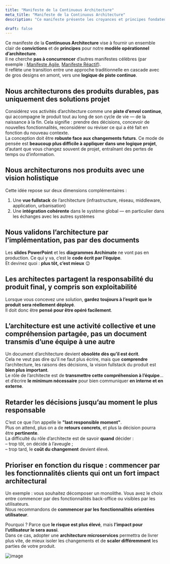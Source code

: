 ```yaml
---
title: "Manifeste de la Continuous Architecture"
meta_title: "Manifeste de la Continuous Architecture"
description: "Ce manifeste présente les croyances et principes fondateurs de la Continuous Architecture, une approche moderne de l’architecture logicielle alignée avec la livraison continue et la résilience produit."

draft: false
---
```


Ce manifeste de la **Continuous Architecture** vise à fournir un ensemble clair de **convictions** et de **principes** pour notre **modèle opérationnel d’architecture**.  
Il ne cherche **pas à concurrencer** d’autres manifestes célèbres (par exemple : [Manifeste Agile](https://agilemanifesto.org), [Manifeste Réactif](https://www.reactivemanifesto.org)).  
Il reflète une transition entre une approche traditionnelle en cascade avec de gros designs en amont, vers une **logique de piste continue**.

## Nous architecturons des produits durables, pas uniquement des solutions projet

Considérez vos activités d’architecture comme une **piste d’envol continue**, qui accompagne le produit tout au long de son cycle de vie — de la naissance à la fin. Cela signifie : prendre des décisions, concevoir de nouvelles fonctionnalités, reconsidérer ou réviser ce qui a été fait en fonction du nouveau contexte.  
La conception doit être **robuste face aux changements futurs**. Ce mode de pensée est **beaucoup plus difficile à appliquer dans une logique projet**, d’autant que vous changez souvent de projet, entraînant des pertes de temps ou d’information.

## Nous architecturons nos produits avec une vision holistique

Cette idée repose sur deux dimensions complémentaires :  

1. Une **vue fullstack** de l’architecture (infrastructure, réseau, middleware, application, urbanisation)  
2. Une **intégration cohérente** dans le système global — en particulier dans les échanges avec les autres systèmes

## Nous validons l’architecture par l’implémentation, pas par des documents

Les **slides PowerPoint** et les **diagrammes Archimate** ne vont pas en production. Ce qui y va, c’est le **code écrit par l’équipe**.  
Et devinez quoi : **plus tôt, c’est mieux** 😉

## Les architectes partagent la responsabilité du produit final, y compris son exploitabilité

Lorsque vous concevez une solution, **gardez toujours à l’esprit que le produit sera réellement déployé**.  
Il doit donc être **pensé pour être opéré facilement**.

## L’architecture est une activité collective et une compréhension partagée, pas un document transmis d’une équipe à une autre

Un document d’architecture devient **obsolète dès qu’il est écrit**.  
Cela ne veut pas dire qu’il ne faut plus écrire, mais que **comprendre** l’architecture, les raisons des décisions, la vision fullstack du produit est **bien plus important**.  
Le rôle de l’architecte est de **transmettre cette compréhension à l’équipe**... et d’écrire **le minimum nécessaire** pour bien communiquer **en interne et en externe**.

## Retarder les décisions jusqu’au moment le plus responsable

C’est ce que l’on appelle le **"last responsible moment"**.  
Plus on attend, plus on a de **retours concrets**, et plus la décision pourra être **pertinente**.  
La difficulté du rôle d’architecte est de savoir **quand** décider :  
– trop tôt, on décide à l’aveugle ;  
– trop tard, le **coût du changement** devient élevé.

## Prioriser en fonction du risque : commencer par les fonctionnalités clients qui ont un fort impact architectural

Un exemple : vous souhaitez décomposer un monolithe. Vous avez le choix entre commencer par des fonctionnalités back-office ou visibles par les utilisateurs.  
Nous recommandons de **commencer par les fonctionnalités orientées utilisateur**.

Pourquoi ? Parce que **le risque est plus élevé**, mais **l’impact pour l’utilisateur le sera aussi**.  
Dans ce cas, adopter une **architecture microservices** permettra de livrer plus vite, de mieux isoler les changements et de **scaler différemment** les parties de votre produit.

![image](./images/manifesto/manifesto.jpg)
